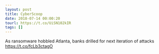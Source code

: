 ```yaml
---
layout: post
title: CyberScoop
date: 2018-07-14 00:00:20
tourl: https://t.co/UiSN102kIR
tags: []
---
```

As ransomware hobbled Atlanta, banks drilled for next iteration of attacks https://t.co/fcLb3ctagO